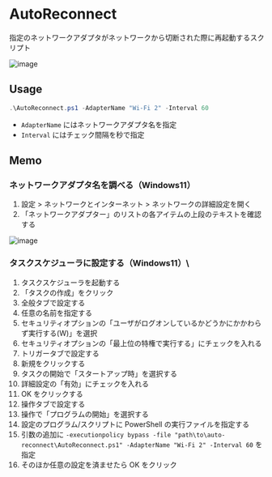 # AutoReconnect

指定のネットワークアダプタがネットワークから切断された際に再起動するスクリプト

![image](https://github.com/nsd-working-g1/auto-reconnect/assets/46245666/cfabbdbf-5eb5-4b59-95f5-e57527dfef89)

## Usage

```powershell
.\AutoReconnect.ps1 -AdapterName "Wi-Fi 2" -Interval 60
```

- `AdapterName` にはネットワークアダプタ名を指定
- `Interval` にはチェック間隔を秒で指定

## Memo

### ネットワークアダプタ名を調べる（Windows11）

1. 設定 > ネットワークとインターネット > ネットワークの詳細設定を開く
2. 「ネットワークアダプター」のリストの各アイテムの上段のテキストを確認する

![image](https://github.com/user-attachments/assets/cbe8d752-5160-4774-aeda-dd0b5e68ebe8)

### タスクスケジューラに設定する（Windows11）\

1. タスクスケジューラを起動する
2. 「タスクの作成」をクリック
3. 全般タブで設定する
  1. 任意の名前を指定する
  2. セキュリティオプションの「ユーザがログオンしているかどうかにかかわらず実行する(W)」を選択
  3. セキュリティオプションの「最上位の特権で実行する」にチェックを入れる
7. トリガータブで設定する
  1. 新規をクリックする
  2. タスクの開始で「スタートアップ時」を選択する
  3. 詳細設定の「有効」にチェックを入れる
  4. OK をクリックする
8. 操作タブで設定する
  1. 操作で「プログラムの開始」を選択する
  2. 設定のプログラム/スクリプトに PowerShell の実行ファイルを指定する
  3. 引数の追加に `-executionpolicy bypass -file "path\to\auto-reconnect\AutoReconnect.ps1" -AdapterName "Wi-Fi 2" -Interval 60` を指定
9. そのほか任意の設定を済ませたら OK をクリック
